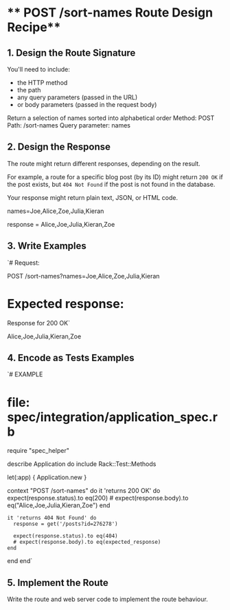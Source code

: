 # ** POST /sort-names Route Design Recipe**

## **1. Design the Route Signature**

You'll need to include:

- the HTTP method
- the path
- any query parameters (passed in the URL)
- or body parameters (passed in the request body)

Return a selection of names sorted into alphabetical order
Method: POST
Path: /sort-names
Query parameter: names

## **2. Design the Response**

The route might return different responses, depending on the result.

For example, a route for a specific blog post (by its ID) might return `200 OK` if the post exists, but `404 Not Found` if the post is not found in the database.

Your response might return plain text, JSON, or HTML code.

names=Joe,Alice,Zoe,Julia,Kieran

response = Alice,Joe,Julia,Kieran,Zoe

## **3. Write Examples**


`# Request:

POST /sort-names?names=Joe,Alice,Zoe,Julia,Kieran

# Expected response:

Response for 200 OK`

Alice,Joe,Julia,Kieran,Zoe

## **4. Encode as Tests Examples**

`# EXAMPLE
# file: spec/integration/application_spec.rb

require "spec_helper"

describe Application do
  include Rack::Test::Methods

  let(:app) { Application.new }

  context "POST /sort-names" do
    it 'returns 200 OK' do
      expect(response.status).to eq(200)
      # expect(response.body).to eq("Alice,Joe,Julia,Kieran,Zoe")
    end

    it 'returns 404 Not Found' do
      response = get('/posts?id=276278')

      expect(response.status).to eq(404)
      # expect(response.body).to eq(expected_response)
    end
  end
end`

## **5. Implement the Route**

Write the route and web server code to implement the route behaviour.